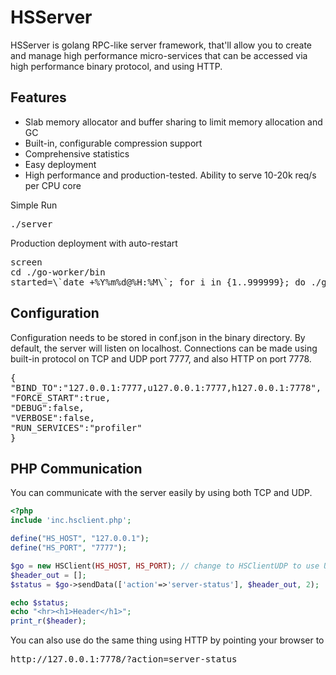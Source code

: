 # HSServer

HSServer is golang RPC-like server framework, that'll allow you to create and manage high performance micro-services that can be accessed via high performance binary protocol, and using HTTP.

Features
-----------
 * Slab memory allocator and buffer sharing to limit memory allocation and GC
 * Built-in, configurable compression support
 * Comprehensive statistics
 * Easy deployment
 * High performance and production-tested. Ability to serve 10-20k req/s per CPU core

Simple Run <pre>./server</pre>
 
Production deployment with auto-restart
<pre>
screen
cd ./go-worker/bin
started=\`date +%Y%m%d@%H:%M\`; for i in {1..999999}; do ./go-worker 1>/dev/null 2>"error-$started-$i.log.txt"; sleep 10; done;</pre>

Configuration
-----------------
Configuration needs to be stored in conf.json in the binary directory. By default, the server will listen on localhost. Connections can be made using built-in protocol on TCP and UDP port 7777, and also HTTP on port 7778.
<pre>{
"BIND_TO":"127.0.0.1:7777,u127.0.0.1:7777,h127.0.0.1:7778",
"FORCE_START":true,
"DEBUG":false,
"VERBOSE":false,
"RUN_SERVICES":"profiler"
}</pre>


PHP Communication
------------------
You can communicate with the server easily by using both TCP and UDP.

```php
<?php
include 'inc.hsclient.php';

define("HS_HOST", "127.0.0.1");
define("HS_PORT", "7777");

$go = new HSClient(HS_HOST, HS_PORT); // change to HSClientUDP to use UDP packets instead of TCP connection
$header_out = [];
$status = $go->sendData(['action'=>'server-status'], $header_out, 2);

echo $status;
echo "<hr><h1>Header</h1>";
print_r($header);
```

You can also use do the same thing using HTTP by pointing your browser to
<pre>http://127.0.0.1:7778/?action=server-status</pre>
